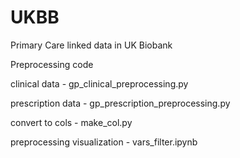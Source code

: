 # UKBB

Primary Care linked data in UK Biobank

Preprocessing code

clinical data - gp_clinical_preprocessing.py

prescription data - gp_prescription_preprocessing.py

convert to cols - make_col.py

preprocessing visualization - vars_filter.ipynb


